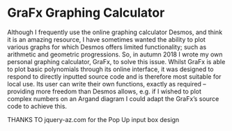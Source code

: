 # GraFx Graphing Calculator
Although I frequently use the online graphing calculator Desmos, and think it is an amazing resource, I have sometimes wanted the ability to plot various graphs for which Desmos offers limited functionality; such as arithmetic and geometric progressions. So, in autumn 2018 I wrote my own personal graphing calculator, GraFx, to solve this issue. Whilst GraFx is able to plot basic polynomials through its online interface, it was designed to respond to directly inputted source code and is therefore most suitable for local use. Its user can write their own functions, exactly as required – providing more freedom than Desmos allows, e.g. if I wished to plot complex numbers on an Argand diagram I could adapt the GraFx’s source code to achieve this.

THANKS TO jquery-az.com for the Pop Up input box design
